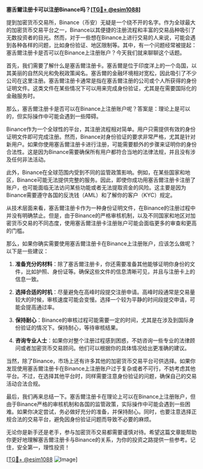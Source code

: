 **塞舌爾注册卡可以注册Binance吗？[[TG💪+ @esim1088](https://t.me/s/esim1088)]**

提到加密货币交易所，Binance（币安）无疑是一个绕不开的名字。作为全球最大的加密货币交易平台之一，Binance以其便捷的注册流程和丰富的交易品种吸引了无数投资者的目光。然而，对于一些想在Binance上进行交易的人来说，可能会遇到各种各样的问题，比如身份验证、地区限制等。其中，有一个问题经常被提起：塞舌爾注册卡是否可以在Binance上注册账户？今天我们就来聊聊这个话题。

首先，我们需要了解什么是塞舌爾注册卡。塞舌爾是位于印度洋上的一个岛国，以其美丽的自然风光和免税政策闻名。塞舌爾的金融环境相对宽松，因此吸引了不少公司在这里注册。塞舌爾注册卡通常是指在塞舌爾注册的公司或个人所获得的身份证明文件。这类文件在某些情况下可以用来完成身份验证，尤其是在需要国际化的金融服务时。

那么，塞舌爾注册卡是否可以在Binance上注册账户呢？答案是：理论上是可以的，但实际操作中可能会遇到一些障碍。

Binance作为一个全球性的平台，其注册流程相对简单。用户只需提供有效的身份证明文件即可完成注册。然而，Binance对身份验证的要求非常严格，尤其是针对新用户。如果你使用塞舌爾注册卡进行注册，可能需要额外的步骤来证明你的身份合法性。这是因为Binance需要确保所有用户都符合当地的法律法规，并且没有涉及任何非法活动。

此外，Binance在全球范围内受到不同的监管政策影响。例如，在某些国家和地区，Binance可能无法提供完整的服务。因此，即使你成功用塞舌爾注册卡注册了账户，也可能面临无法访问某些功能或者无法提取资金的风险。这主要是因为Binance需要遵守各国的反洗钱（AML）和了解你的客户（KYC）规定。

从技术层面来看，塞舌爾注册卡作为一种身份证明文件，在Binance的注册过程中并没有明确禁止。但是，由于Binance的严格审核机制，以及不同国家和地区对加密货币交易的不同态度，使用塞舌爾注册卡注册账户可能会面临更多的审查和更高的门槛。

那么，如果你确实需要使用塞舌爾注册卡在Binance上注册账户，应该怎么做呢？以下是一些建议：

1. **准备充分的材料**：除了塞舌爾注册卡，你还需要准备其他能够证明你身份的文件，比如护照、身份证等。确保这些文件的信息清晰可见，并且与注册卡上的信息一致。

2. **选择合适的时机**：尽量避免在高峰时段提交注册申请。高峰时段通常是交易量较大的时候，审核速度可能会变慢。选择一个较为平静的时间段提交申请，可能会提高通过率。

3. **保持耐心**：Binance的审核过程可能需要一定的时间，尤其是在涉及到国际身份验证的情况下。保持耐心，等待审核结果。

4. **咨询专业人士**：如果你对整个注册过程感到困惑，不妨咨询一些专业的法律顾问或者加密货币交易顾问。他们可以根据你的具体情况给出更准确的建议。

当然，除了Binance，市场上还有许多其他的加密货币交易平台可供选择。如果你发现使用塞舌爾注册卡在Binance上注册账户过于复杂或者不可行，不妨考虑其他平台。不过，在选择其他平台时，同样需要注意身份验证的问题，确保自己的交易活动合法合规。

最后，我们再来总结一下。塞舌爾注册卡在理论上可以在Binance上注册账户，但由于Binance严格的审核机制和各国的监管政策，实际操作中可能会遇到一些困难。如果你决定尝试，务必做好充分的准备，并保持耐心。同时，也要注意选择正规合法的交易平台，避免因身份验证问题而导致不必要的麻烦。

无论你是新手还是老手，参与加密货币交易都需要谨慎对待。希望这篇文章能帮助你更好地理解塞舌爾注册卡与Binance的关系，为你的投资之路提供一些参考。记住，安全第一，理性投资！

[[TG💪+ @esim1088](https://t.me/s/esim1088) ![Image](https://i.postimg.cc/4NQfJmqS/Snipaste-2025-05-13-00-14-12.png)]